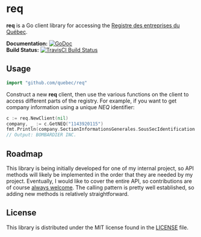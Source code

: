 # req

**req** is a Go client library for accessing the [Registre des entreprises du Québec](http://www.registreentreprises.gouv.qc.ca/en/default.aspx).

**Documentation:** [![GoDoc](https://godoc.org/github.com/quebec/req?status.svg)](https://godoc.org/github.com/quebec/req)  
**Build Status:** [![TravisCI Build Status](https://travis-ci.org/quebec/req.svg)](https://travis-ci.org/quebec/req)

## Usage

```go
import "github.com/quebec/req"
```

Construct a new **req** client, then use the various functions on the client to access different parts of the registry. For example, if you want to get company information using a unique *NEQ* identifier:

```go
c := req.NewClient(nil)
company, _ := c.GetNEQ("1143920115")
fmt.Println(company.SectionInformationsGenerales.SousSecIdentification.NomEntreprise)
// Output: BOMBARDIER INC.
```

## Roadmap

This library is being initially developed for one of my internal project,
so API methods will likely be implemented in the order that they are
needed by my project. Eventually, I would like to cover the entire API,
so contributions are of course [always welcome][contributing]. The
calling pattern is pretty well established, so adding new methods is relatively
straightforward.

[contributing]: CONTRIBUTING.md


## License

This library is distributed under the MIT license found in the [LICENSE](./LICENSE)
file.
